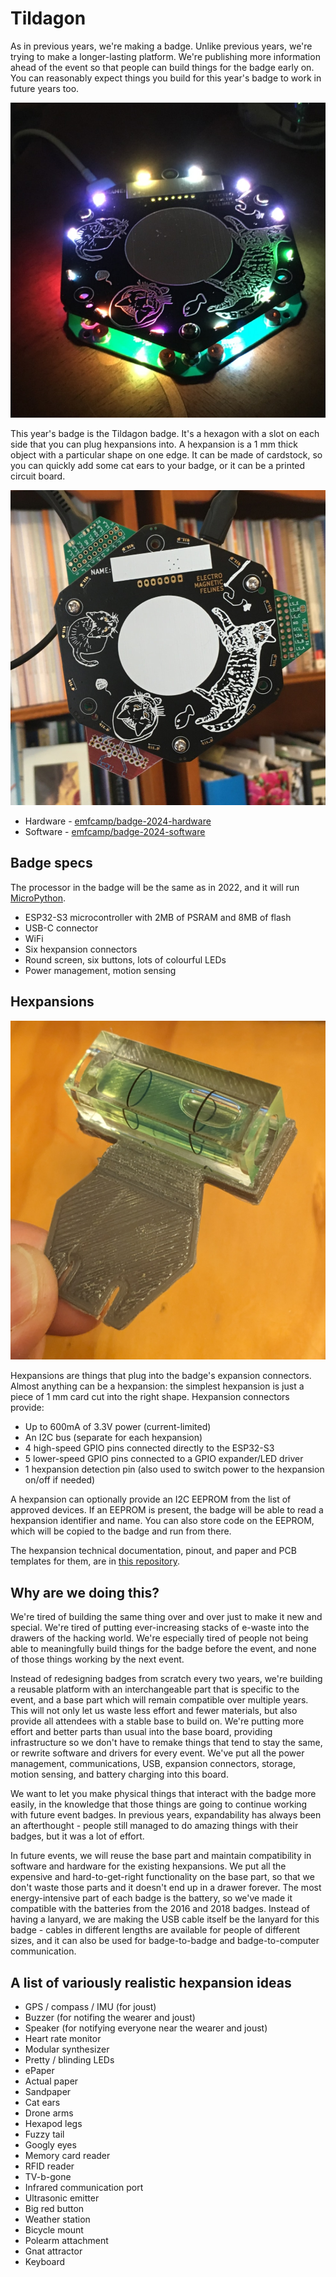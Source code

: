# Tildagon

As in previous years, we're making a badge. Unlike previous years, we're trying to make a longer-lasting platform. We're publishing more information ahead of the event so that people can build things for the badge early on. You can reasonably expect things you build for this year's badge to work in future years too.

![A hexagonal camp badge, made up of two PCBs with a gap between them, lit by RGB LEDs on top, with more LEDs shining inside. It has illustrations of cats on the silkscreen.](images/badge-photos/badge-in-the-dark.jpg "Tildagon in the dark")

This year's badge is the Tildagon badge. It's a hexagon with a slot on each side that you can plug hexpansions into. A hexpansion is a 1 mm thick object with a particular shape on one edge. It can be made of cardstock, so you can quickly add some cat ears to your badge, or it can be a printed circuit board.

![A hexagonal camp badge, with three smaller hexagonal PCBs containing breakout pins peaking out from the edges.](images/badge-photos/badge-with-hexpansions.jpg "Tildagon with attached Hexpansions")

* Hardware - [emfcamp/badge-2024-hardware](https://github.com/emfcamp/badge-2024-hardware)
* Software - [emfcamp/badge-2024-software](https://github.com/emfcamp/badge-2024-software)

## Badge specs

The processor in the badge will be the same as in 2022, and it will run [MicroPython](https://micropython.org/).

* ESP32-S3 microcontroller with 2MB of PSRAM and 8MB of flash
* USB-C connector
* WiFi
* Six hexpansion connectors
* Round screen, six buttons, lots of colourful LEDs
* Power management, motion sensing

## Hexpansions

![A small spirit level, attached to a 3D printed hexagonal mount with notches to attach it to the badge. The mounting hexagon is slightly larger than the thumb holding it.](images/badge-photos/hexpansion.png "A Hexpansion")

Hexpansions are things that plug into the badge's expansion connectors. Almost anything can be a hexpansion: the simplest hexpansion is just a piece of 1 mm card cut into the right shape. Hexpansion connectors provide:

* Up to 600mA of 3.3V power (current-limited)
* An I2C bus (separate for each hexpansion)
* 4 high-speed GPIO pins connected directly to the ESP32-S3
* 5 lower-speed GPIO pins connected to a GPIO expander/LED driver
* 1 hexpansion detection pin (also used to switch power to the hexpansion on/off if needed)

A hexpansion can optionally provide an I2C EEPROM from the list of approved devices. If an EEPROM is present, the badge will be able to read a hexpansion identifier and name. You can also store code on the EEPROM, which will be copied to the badge and run from there.

The hexpansion technical documentation, pinout, and paper and PCB templates for them, are in [this repository](https://github.com/emfcamp/badge-2024-hardware).

## Why are we doing this?

We're tired of building the same thing over and over just to make it new and special. We're tired of putting ever-increasing stacks of e-waste into the drawers of the hacking world. We're especially tired of people not being able to meaningfully build things for the badge before the event, and none of those things working by the next event.

Instead of redesigning badges from scratch every two years, we're building a reusable platform with an interchangeable part that is specific to the event, and a base part which will remain compatible over multiple years. This will not only let us waste less effort and fewer materials, but also provide all attendees with a stable base to build on. We're putting more effort and better parts than usual into the base board, providing infrastructure so we don't have to remake things that tend to stay the same, or rewrite software and drivers for every event. We've put all the power management, communications, USB, expansion connectors, storage, motion sensing, and battery charging into this board.

We want to let you make physical things that interact with the badge more easily, in the knowledge that those things are going to continue working with future event badges. In previous years, expandability has always been an afterthought - people still managed to do amazing things with their badges, but it was a lot of effort.

In future events, we will reuse the base part and maintain compatibility in software and hardware for the existing hexpansions. We put all the expensive and hard-to-get-right functionality on the base part, so that we don't waste those parts and it doesn't end up in a drawer forever. The most energy-intensive part of each badge is the battery, so we've made it compatible with the batteries from the 2016 and 2018 badges. Instead of having a lanyard, we are making the USB cable itself be the lanyard for this badge - cables in different lengths are available for people of different sizes, and it can also be used for badge-to-badge and badge-to-computer communication.

## A list of variously realistic hexpansion ideas

* GPS / compass / IMU (for joust)
* Buzzer (for notifing the wearer and joust)
* Speaker (for notifying everyone near the wearer and joust)
* Heart rate monitor
* Modular synthesizer
* Pretty / blinding LEDs
* ePaper
* Actual paper
* Sandpaper
* Cat ears
* Drone arms
* Hexapod legs
* Fuzzy tail
* Googly eyes
* Memory card reader
* RFID reader
* TV-b-gone
* Infrared communication port
* Ultrasonic emitter
* Big red button
* Weather station
* Bicycle mount
* Polearm attachment
* Gnat attractor
* Keyboard
